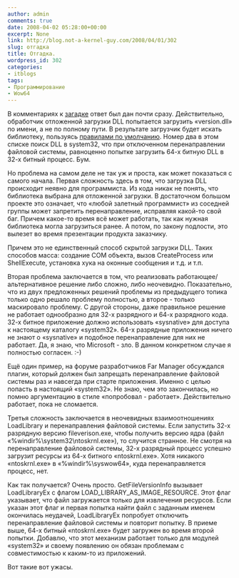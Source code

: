 ```yaml
---
author: admin
comments: true
date: 2008-04-02 05:28:00+00:00
excerpt: None
link: http://blog.not-a-kernel-guy.com/2008/04/01/302
slug: отгадка
title: Отгадка.
wordpress_id: 302
categories:
- itblogs
tags:
- Программирование
- Wow64
---
```


В комментариях к [загадке](http://blog.not-a-kernel-guy.com/2008/03/30/301) ответ был дан почти сразу. Действительно, обработчик отложенной загрузки DLL попытается загрузить «version.dll» по имени, а не по полному пути. В результате загрузчик будет искать библиотеку, пользуясь [правилами по умолчанию](http://msdn2.microsoft.com/en-us/library/ms682586(VS.85).aspx). Номер два в этом списке поиск DLL в system32, что при отключенном перенаправлении файловой системы, равноценно попытке загрузить 64-х битную DLL в 32-х битный процесс. Бум.


<!-- more -->
  

Но проблема на самом деле не так уж и проста, как может показаться с самого начала. Первая сложность здесь в том, что загрузка DLL происходит неявно для программиста. Из кода никак не понять, что библиотека выбрана для отложенной загрузки. В достаточном большом проекте это означает, что «любой залетный программист» из соседней группы может запретить перенаправление, исправляя какой-то свой баг. Причем какое-то время всё может работать, так как нужная библиотека могла загрузиться ранее. А потом, по закону подлости, это вылезет во время презентации продукта заказчику.

 

Причем это не единственный способ скрытой загрузки DLL. Таких способов масса: создание COM объекта, вызов CreateProcess или ShellExecute, установка хука на оконные сообщения и т.д. и т.п. 

 

Вторая проблема заключается в том, что реализовать работающее/альтернативное решение либо сложно, либо неочевидно. Показательно, что из двух предложенных решений проблемы из предыдущего топика только одно решало проблему полностью, а второе - только маскировало проблему. С другой стороны, даже правильное решение не работает однообразно для 32-х разрядного и 64-х разрядного кода. 32-х битное приложение должно использовать «sysnative» для доступа к настоящему каталогу «system32». 64-х разрядные приложения ничего не знают о «sysnative» и подобное перенаправление для них не работает. Да, я знаю, что Microsoft - зло. В данном конкретном случае я полностью согласен. :-)

 

Ещё один пример, на форуме разработчиков Far Manager обсуждался плагин, который должен был запрещать перенаправление файловой системы раз и навсегда при старте приложения. Именно с целью попасть в настоящий «system32». Не знаю, чем это закончилась, но помню аргументацию в стиле «попробовал - работает». Действительно работает, пока не сломается. 

 

Третья сложность заключается в неочевидных взаимоотношениях LoadLibrary и перенаправления файловой системы. Если запустить 32-х разрядную версию fileverison.exe, чтобы получить версию ядра (файл «%windir%\system32\ntoskrnl.exe»), то случится странное. Не смотря на перенаправление файловой системы, 32-х разрядный процесс успешно загрузит ресурсы из 64-х битного «ntoskrnl.exe». Хотя никакого «ntoskrnl.exe» в «%windir%\syswow64», куда перенаправляется процесс, нет. 

 

Как так получается? Очень просто. GetFileVersionInfo вызывает LoadLibraryEx с флагом LOAD_LIBRARY_AS_IMAGE_RESOURCE. Этот флаг указывает, что файл загружается только для извлечения ресурсов. Если указан этот флаг и первая попытка найти файл с заданным именем окончилась неудачей, LoadLibraryEx попробует отключить перенаправление файловой системы и повторит попытку. В приеме выше, 64-х битный «ntoskrnl.exe» будет загружен во время второй попытки. Добавлю, что этот механизм работает только для модулей «system32» и своему появлению он обязан проблемам с совместимостью к каким-то из приложений.

 

Вот такие вот ужасы.

